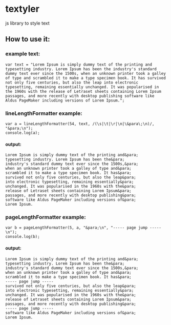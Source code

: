 # textyler
js library to style text

## How to use it:

### example text:
~~~
var text = "Lorem Ipsum is simply dummy text of the printing and typesetting industry. Lorem Ipsum has been the industry's standard dummy text ever since the 1500s, when an unknown printer took a galley of type and scrambled it to make a type specimen book. It has survived not only five centuries, but also the leap into electronic typesetting, remaining essentially unchanged. It was popularised in the 1960s with the release of Letraset sheets containing Lorem Ipsum passages, and more recently with desktop publishing software like Aldus PageMaker including versions of Lorem Ipsum.";
~~~
### lineLengthFormatter example:

    var a = lineLengthFormatter(54, text, /(\s|\t|\r|\n|\&para\;\n)/, "&para;\n");
    console.log(a);
    
#### output:
~~~    
Lorem Ipsum is simply dummy text of the printing and&para;
typesetting industry. Lorem Ipsum has been the&para;
industry's standard dummy text ever since the 1500s,&para;
when an unknown printer took a galley of type and&para;
scrambled it to make a type specimen book. It has&para;
survived not only five centuries, but also the leap&para;
into electronic typesetting, remaining essentially&para;
unchanged. It was popularised in the 1960s with the&para;
release of Letraset sheets containing Lorem Ipsum&para;
passages, and more recently with desktop publishing&para;
software like Aldus PageMaker including versions of&para;
Lorem Ipsum.
~~~

### pageLengthFormatter example:

    var b = pageLengthFormatter(5, a, "&para;\n", "----- page jump -----\n");
    console.log(b);
    
#### output:
~~~
Lorem Ipsum is simply dummy text of the printing and&para;
typesetting industry. Lorem Ipsum has been the&para;
industry's standard dummy text ever since the 1500s,&para;
when an unknown printer took a galley of type and&para;
scrambled it to make a type specimen book. It has&para;
----- page jump -----
survived not only five centuries, but also the leap&para;
into electronic typesetting, remaining essentially&para;
unchanged. It was popularised in the 1960s with the&para;
release of Letraset sheets containing Lorem Ipsum&para;
passages, and more recently with desktop publishing&para;
----- page jump -----
software like Aldus PageMaker including versions of&para;
Lorem Ipsum.
~~~

